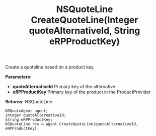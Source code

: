 ﻿---
uid: crmscript_ref_NSQuoteAgent_CreateQuoteLine
title: NSQuoteLine CreateQuoteLine(Integer quoteAlternativeId, String eRPProductKey)
intellisense: NSQuoteAgent.CreateQuoteLine
keywords: NSQuoteAgent, CreateQuoteLine
so.topic: reference
---

Create a quoteline based on a product key.

**Parameters:**
 - **quoteAlternativeId** Primary key of the alternative
 - **eRPProductKey** Primary key of the product in the ProductProvider

**Returns:** NSQuoteLine

```crmscript
NSQuoteAgent agent;
Integer quoteAlternativeId;
String eRPProductKey;
NSQuoteLine res = agent.CreateQuoteLine(quoteAlternativeId, eRPProductKey);
```

